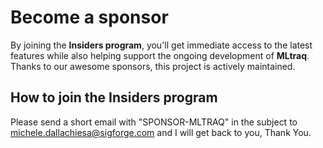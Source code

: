 # Become a sponsor

By joining the **Insiders program**, you'll get immediate access to the latest features while also helping support the ongoing development of **MLtraq**. Thanks to our awesome sponsors, this project is actively maintained.

## How to join the Insiders program

Please send a short email with "SPONSOR-MLTRAQ" in the subject to
[michele.dallachiesa@sigforge.com](mailto:michele.dallachiesa@sigforge.com)
and I will get back to you, Thank You.
